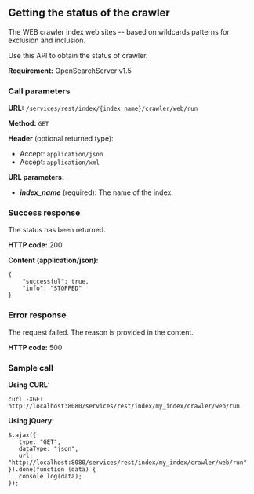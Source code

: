 ## Getting the status of the crawler

The WEB crawler index web sites -- based on wildcards patterns for exclusion and inclusion.

Use this API to obtain the status of crawler.

**Requirement:** OpenSearchServer v1.5

### Call parameters

**URL:** ```/services/rest/index/{index_name}/crawler/web/run```

**Method:** ```GET```

**Header** (optional returned type):
- Accept: ```application/json```
- Accept: ```application/xml```

**URL parameters:**
- _**index_name**_ (required): The name of the index.

### Success response
The status has been returned.

**HTTP code:**
200

**Content (application/json):**

    {
        "successful": true,
        "info": "STOPPED"
    }
    

### Error response

The request failed. The reason is provided in the content.

**HTTP code:**
500

### Sample call

**Using CURL:**

    curl -XGET http://localhost:8080/services/rest/index/my_index/crawler/web/run
    

**Using jQuery:**

    $.ajax({ 
       type: "GET",
       dataType: "json",
       url: "http://localhost:8080/services/rest/index/my_index/crawler/web/run"
    }).done(function (data) {
       console.log(data);
    });
    
